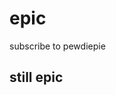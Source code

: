 <!DOCTYPE html>
<html>
<head>
<style>
body {
  background-color: amber;
}

h1 {
  color: white;
  text-align: center;
}

p {
  font-family: verdana;
  font-size: 20px;
}
</style>
</head>
<body>

<h1>epic</h1>
<p>subscribe to pewdiepie</p>
<h2>still epic</h2>

</body>
</html>
